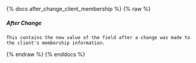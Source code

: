 {% docs after_change_client_membership %}
{% raw %}

<a name="after_change_client_membership"></a>
##### After Change

```
This contains the new value of the field after a change was made to the client's membership information.
```

{% endraw %}
{% enddocs %}
